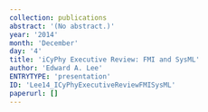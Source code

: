 ```yaml
---
collection: publications
abstract: '(No abstract.)'
year: '2014'
month: 'December'
day: '4'
title: 'iCyPhy Executive Review: FMI and SysML'
author: 'Edward A. Lee'
ENTRYTYPE: 'presentation'
ID: 'Lee14_ICyPhyExecutiveReviewFMISysML'
paperurl: []
---
```

